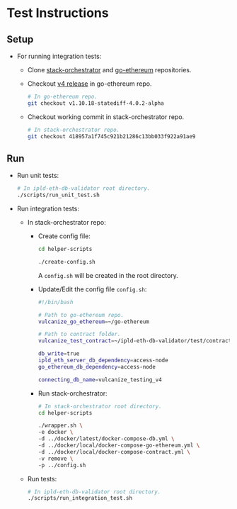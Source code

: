 # Test Instructions

## Setup

- For running integration tests:

  - Clone [stack-orchestrator](https://github.com/vulcanize/stack-orchestrator) and [go-ethereum](https://github.com/vulcanize/go-ethereum) repositories.

  - Checkout [v4 release](https://github.com/vulcanize/go-ethereum/releases/tag/v1.10.18-statediff-4.0.2-alpha) in go-ethereum repo.

    ```bash
    # In go-ethereum repo.
    git checkout v1.10.18-statediff-4.0.2-alpha
    ```

  - Checkout working commit in stack-orchestrator repo.

    ```bash
    # In stack-orchestrator repo.
    git checkout 418957a1f745c921b21286c13bb033f922a91ae9
    ```

## Run

- Run unit tests:

  ```bash
  # In ipld-eth-db-validator root directory.
  ./scripts/run_unit_test.sh
  ```

- Run integration tests:

  - In stack-orchestrator repo:

    - Create config file:

      ```bash
      cd helper-scripts

      ./create-config.sh
      ```

      A `config.sh` will be created in the root directory.

    - Update/Edit the config file `config.sh`:

      ```bash
      #!/bin/bash

      # Path to go-ethereum repo.
      vulcanize_go_ethereum=~/go-ethereum

      # Path to contract folder.
      vulcanize_test_contract=~/ipld-eth-db-validator/test/contract

      db_write=true
      ipld_eth_server_db_dependency=access-node
      go_ethereum_db_dependency=access-node

      connecting_db_name=vulcanize_testing_v4
      ```

    - Run stack-orchestrator:

      ```bash
      # In stack-orchestrator root directory.
      cd helper-scripts

      ./wrapper.sh \
      -e docker \
      -d ../docker/latest/docker-compose-db.yml \
      -d ../docker/local/docker-compose-go-ethereum.yml \
      -d ../docker/local/docker-compose-contract.yml \
      -v remove \
      -p ../config.sh
      ```

  - Run tests:

    ```bash
    # In ipld-eth-db-validator root directory.
    ./scripts/run_integration_test.sh
    ```

